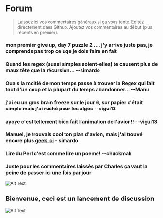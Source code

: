 # Forum
> Laissez ici vos commentaires généraux si ça vous tente. Editez directement dans Github. Ajoutez vos commentaires au début (plus récents en premier).

### mon premier give up, day 7 puzzle 2 .... j'y arrive juste pas, je comprends pas trop ce uqe je dois faire en fait 

### Quand les regex (aussi simples soient-elles) te causent plus de maux tête que la récursion... --simardo

### Ouais la moitié de mon temps passe à trouver la Regex qui fait tout d'un coup et la plupart du temps abandonner... --Manu

### j'ai eu un gros brain freeze sur le jour 6, sur papier c'était simple mais j'ai rushé pour les algos --vigui13

### ayoye c'est tellement bien fait l'animation de l'avion!! --vigui13

### Manuel, je trouvais cool ton plan d'avion, mais j'ai trouvé encore plus [geek ici](https://www.youtube.com/watch?v=8mTtyTMRHsM&feature=youtu.be&ab_channel=Phil%21Gold) - simardo

### Lire du Perl c'est comme lire un poeme! --chuckmah

### Juste pour les commentaires laissés par Charles ça vaut la peine de passer ici une fois par jour
![Alt Text](https://media4.giphy.com/media/CaiVJuZGvR8HK/giphy.gif)

## Bienvenue, ceci est un lancement de discussion

![Alt Text](https://media2.giphy.com/media/QsY8yp5q4atcQ/giphy.gif)
